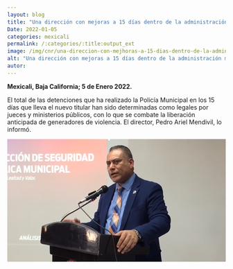 ```yaml
---
layout: blog
title: "Una dirección con mejoras a 15 días dentro de la administración municipal"
Date: 2022-01-05
categories: mexicali
permalink: /:categories/:title:output_ext
image: /img/cnr/una-direccion-con-mejhoras-a-15-dias-dentro-de-la-administracion.png
alt: "Una dirección con mejoras a 15 días dentro de la administración municipal"
autor:
---
```


**Mexicali, Baja California; 5 de Enero 2022.** 

El total de las detenciones que ha realizado la Policía Municipal en los 15 días que lleva el nuevo titular han sido determinadas como legales por jueces y ministerios públicos, con lo que se combate la liberación anticipada de generadores de violencia. El director, Pedro Ariel Mendivil, lo informó.

<div id="carouselExampleSlidesOnly" class="carousel slide" data-ride="carousel">
  <div class="carousel-inner">
    <div class="carousel-item active">
       <img class="d-block w-100" src="/img/cnr/una-direccion-con-mejhoras-a-15-dias-dentro-de-la-administracion.png" loading="lazy"  alt="Una dirección con mejoras a 15 días dentro de la administración municipal">
    </div>
  </div>
</div>